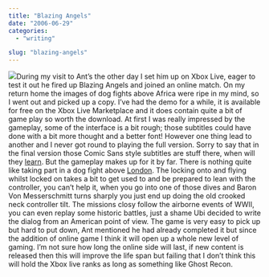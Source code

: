```yaml
---
title: "Blazing Angels"
date: "2006-06-29"
categories: 
  - "writing"

slug: "blazing-angels"
---
```


[![](/images/177614792_5604bffe19_m.jpg)](http://flickr.com/photos/70011121@N00/177614792 "Blazing Angels")During my visit to Ant’s the other day I set him up on Xbox Live, eager to test it out he fired up Blazing Angels and joined an online match. On my return home the images of dog fights above Africa were ripe in my mind, so I went out and picked up a copy. I’ve had the demo for a while, it is available for free on the Xbox Live Marketplace and it does contain quite a bit of game play so worth the download. At first I was really impressed by the gameplay, some of the interface is a bit rough; those subtitles could have done with a bit more thought and a better font! However one thing lead to another and I never got round to playing the full version. Sorry to say that in the final version those Comic Sans style subtitles are stuff there, when will they [learn](http://bancomicsans.com/). But the gameplay makes up for it by far. There is nothing quite like taking part in a dog fight above [London](http://static.flickr.com/76/177614802_f421836d35_o.jpg "Blazing Angels"). The locking onto and flying whilst locked on takes a bit to get used to and be prepared to lean with the controller, you can’t help it, when you go into one of those dives and Baron Von Messerschmitt turns sharply you just end up doing the old crooked neck controller tilt. The missions closy follow the airborne events of WWII, you can even replay some historic battles, just a shame Ubi decided to write the dialog from an American point of view. The game is very easy to pick up but hard to put down, Ant mentioned he had already completed it but since the addition of online game I think it will open up a whole new level of gaming. I’m not sure how long the online side will last, if new content is released then this will improve the life span but failing that I don’t think this will hold the Xbox live ranks as long as something like Ghost Recon.
